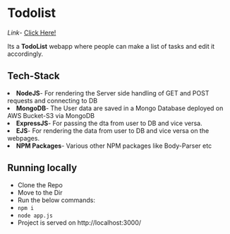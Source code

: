 # Todolist

<i>Link</i>- <a href="https://guarded-savannah-20838.herokuapp.com/">Click Here!</a>

Its a <b>TodoList</b> webapp where people can make a list of tasks and edit it accordingly.<br>

## Tech-Stack
<li><b>NodeJS</b>- For rendering the Server side handling of GET and POST requests and connecting to DB</li>
<li><b>MongoDB</b>- The User data are saved in a Mongo Database deployed on AWS Bucket-S3 via MongoDB</li>
<li><b>ExpressJS</b>- For passing the dta from user to DB and vice versa.</li>
<li><b>EJS</b>- For rendering the data from user to DB and vice versa on the webpages.</li>
<li><b>NPM Packages</b>- Various other NPM packages like Body-Parser etc</li>

## Running locally
- Clone the Repo</li>
- Move to the Dir</li>
- Run the below commands:
- ```npm i```
- ```node app.js```
- Project is served on http://localhost:3000/
